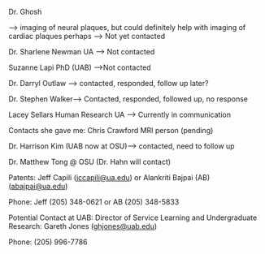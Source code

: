 Dr. Ghosh 

--> imaging of neural plaques, but could definitely help with imaging of cardiac plaques perhaps 
--> Not yet contacted

Dr. Sharlene Newman UA --> Not contacted

Suzanne Lapi PhD (UAB) -->Not contacted


Dr. Darryl Outlaw --> contacted, responded, follow up later?


Dr. Stephen Walker-->  Contacted, responded, followed up, no response


Lacey Sellars Human Research UA --> Currently in communication

Contacts she gave me:
Chris Crawford
MRI person (pending)


Dr. Harrison Kim (UAB now at OSU)-->  contacted, need to follow up

Dr. Matthew Tong @ OSU (Dr. Hahn will contact)


Patents: Jeff Capili (jccapili@ua.edu) or Alankriti Bajpai (AB)(abajpai@ua.edu)

Phone: Jeff (205) 348-0621 or AB (205) 348-5833


Potential Contact at UAB: Director of Service Learning and Undergraduate Research: Gareth Jones (ghjones@uab.edu)

Phone: (205) 996-7786
